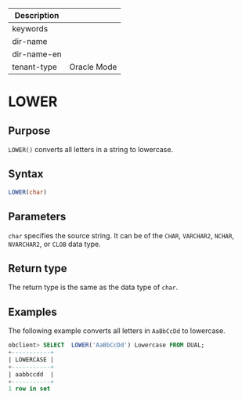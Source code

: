 | Description   |                 |
|---------------|-----------------|
| keywords      |                 |
| dir-name      |                 |
| dir-name-en   |                 |
| tenant-type   | Oracle Mode     |

# LOWER

## Purpose

`LOWER()` converts all letters in a string to lowercase.

## Syntax

```sql
LOWER(char)
```

## Parameters

`char` specifies the source string. It can be of the `CHAR`, `VARCHAR2`, `NCHAR`, `NVARCHAR2`, or `CLOB` data type.

## Return type

The return type is the same as the data type of `char`.

## Examples

The following example converts all letters in `AaBbCcDd` to lowercase.

```sql
obclient> SELECT  LOWER('AaBbCcDd') Lowercase FROM DUAL;
+-----------+
| LOWERCASE |
+-----------+
| aabbccdd  |
+-----------+
1 row in set
```
